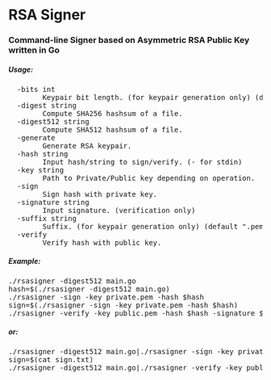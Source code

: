 # RSA Signer
<h3>Command-line Signer based on Asymmetric RSA Public Key written in Go</h3>

<h5>Usage:</h5>
<pre>  -bits int 
        Keypair bit length. (for keypair generation only) (default 2048)
  -digest string 
        Compute SHA256 hashsum of a file.
  -digest512 string
        Compute SHA512 hashsum of a file. 
  -generate
        Generate RSA keypair. 
  -hash string
        Input hash/string to sign/verify. (- for stdin) 
  -key string
        Path to Private/Public key depending on operation. 
  -sign 
        Sign hash with private key. 
  -signature string 
        Input signature. (verification only)
  -suffix string
        Suffix. (for keypair generation only) (default ".pem") 
  -verify 
        Verify hash with public key.
</pre>
<h5>Example:</h5>
<pre>./rsasigner -digest512 main.go
hash=$(./rsasigner -digest512 main.go)
./rsasigner -sign -key private.pem -hash $hash
sign=$(./rsasigner -sign -key private.pem -hash $hash)
./rsasigner -verify -key public.pem -hash $hash -signature $sign
</pre>

<h5>or:</h5>
<pre>./rsasigner -digest512 main.go|./rsasigner -sign -key private.pem -hash - > sign.txt
sign=$(cat sign.txt)
./rsasigner -digest512 main.go|./rsasigner -verify -key public.pem -hash - -signature $sign
</pre>
</pre>
